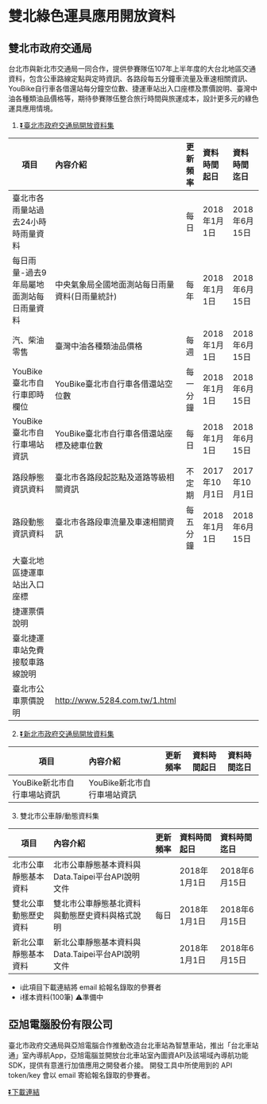 # 雙北綠色運具應用開放資料

## 雙北市政府交通局
台北市與新北市交通局一同合作，提供參賽隊伍107年上半年度的大台北地區交通資料，包含公車路線定點與定時資訊、各路段每五分鐘車流量及車速相關資訊、YouBike自行車各借還站每分鐘空位數、捷運車站出入口座標及票價說明、臺灣中油各種類油品價格等，期待參賽隊伍整合旅行時間與旅運成本，設計更多元的綠色運具應用情境。

1. [⏬臺北市政府交通局開放資料集](https://drive.google.com/open?id=1Wwn4dpPABgXibmWBTZ737OoyFY6LqnpG)

項目      |內容介紹   |更新頻率    |資料時間起日    |資料時間迄日
---------|:---------|:----------|:-------------|:-------
臺北市各雨量站過去24小時時雨量資料| |每日|2018年1月1日|2018年6月15日
每日雨量-過去9年局屬地面測站每日雨量資料|中央氣象局全國地面測站每日雨量資料(日雨量統計)|每年|2018年1月1日|2018年6月15日
汽、柴油零售|臺灣中油各種類油品價格|每週|2018年1月1日|2018年6月15日
YouBike臺北市自行車即時欄位|YouBike臺北市自行車各借還站空位數|每一分鐘|2018年1月1日|2018年6月15日
YouBike臺北市自行車場站資訊|YouBike臺北市自行車各借還站座標及總車位數|每日|2018年1月1日|2018年6月15日
路段靜態資訊資料|臺北市各路段起訖點及道路等級相關資訊|不定期|2017年10月1日|2017年10月1日
路段動態資訊資料|臺北市各路段車流量及車速相關資訊|每五分鐘|2018年1月1日|2018年6月15日
大臺北地區捷運車站出入口座標||||
捷運票價說明||||
臺北捷運車站免費接駁車路線說明||||
臺北市公車票價說明|http://www.5284.com.tw/1.html



2. [⏬新北市政府交通局開放資料集](https://drive.google.com/open?id=17whcbw49bJzwARRxPc6bz7tKM1YFCzBM)

項目      |內容介紹   |更新頻率    |資料時間起日    |資料時間迄日
---------|:---------|:----------|:-------------|:-------
YouBike新北市自行車場站資訊|YouBike新北市自行車場站資訊|||


3. 雙北市公車靜/動態資料集

項目|內容介紹|更新頻率|資料時間起日|資料時間迄日
---------|:---------|:----------|:-------------|:-------
北市公車靜態基本資料|北市公車靜態基本資料與Data.Taipei平台API說明文件||2018年1月1日|2018年6月15日
雙北公車動態歷史資料|雙北市公車靜態基北資料與動態歷史資料與格式說明|每日|2018年1月1日|2018年6月15日
新北公車靜態基本資料|新北公車靜態基本資料與Data.Taipei平台API說明文件||2018年1月1日|2018年6月15日

* ℹ️此項目下載連結將 email 給報名錄取的參賽者
* ℹ️樣本資料(100筆) ⚠️準備中


## 亞旭電腦股份有限公司
臺北市政府交通局與亞旭電腦合作推動改造台北車站為智慧車站，推出「台北車站通」室內導航App，亞旭電腦並開放台北車站室內圖資API及該場域內導航功能SDK，提供有意進行加值應用之開發者介接。 開發工具中所使用到的 API token/key 會以 email 寄給報名錄取的參賽者。

[⏬下載連結](https://drive.google.com/open?id=1Oy82PwNfHylHb6O0aAsSyI8pLI-Ycf7H)
